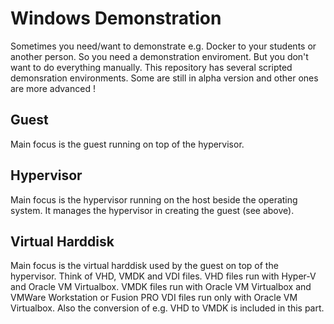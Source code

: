 # Windows Demonstration

Sometimes you need/want to demonstrate e.g. Docker to your students or another person. 
So you need a demonstration enviroment. But you don't want to do everything manually. 
This repository has several scripted demonsration environments. 
Some are still in alpha version and other ones are more advanced !

## Guest

Main focus is the guest running on top of the hypervisor.

## Hypervisor

Main focus is the hypervisor running on the host beside the operating system. 
It manages the hypervisor in creating the guest (see above). 

## Virtual Harddisk

Main focus is the virtual harddisk used by the guest on top of the hypervisor. 
Think of VHD, VMDK and VDI files. 
VHD files run with Hyper-V and Oracle VM Virtualbox. 
VMDK files run with Oracle VM Virtualbox and VMWare Workstation or Fusion PRO
VDI files run only with Oracle VM Virtualbox. 
Also the conversion of e.g. VHD to VMDK is included in this part. 
 